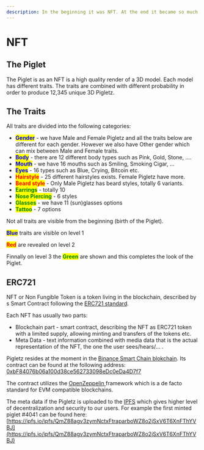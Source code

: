 ```yaml
---
description: In the beginning it was NFT. At the end it became so much more.
---
```


# NFT

## The Piglet

The Piglet is as an NFT is a high quality render of a 3D model. Each model has different traits. The traits are combined with different probability in order to produce 12,345 unique 3D Pigletz.&#x20;

## The Traits

All traits are divided into the following categories:

* <mark style="color:blue;">**Gender**</mark> - we have Male and Female Pigletz and all the traits below are different for each gender. However we also have Other gender which can mix between Male and Female traits.&#x20;
* <mark style="color:blue;">**Body**</mark> - there are 12 different body types such as Pink, Gold, Stone, ....
* <mark style="color:blue;">**Mouth**</mark> - we have 16 mouths such as Smiling, Smoking Cigar, ...
* <mark style="color:blue;">**Eyes**</mark> - 16 types such as Blue, Crying, Bitcoin etc.
* <mark style="color:red;">**Hairstyle**</mark> - 25 different hairstyles exists. Female Pigletz have more.&#x20;
* <mark style="color:red;">**Beard style**</mark> - Only Male Pigletz has beard styles, totally 6 variants.
* <mark style="color:green;">**Earrings**</mark> - totally 10
* <mark style="color:green;">**Nose Piercing**</mark> - 6 styles
* <mark style="color:green;">**Glasses**</mark> - we have 11 (sun)glasses options
* <mark style="color:green;">**Tattoo**</mark> - 7 options

Not all traits are visible from the beginning (birth of the Piglet).&#x20;

<mark style="color:blue;">**Blue**</mark> traits are visible on level 1

<mark style="color:red;">**Red**</mark> are revealed on level 2

Finnally on level 3 the <mark style="color:green;">**Green**</mark> are shown and this completes the look of the Piglet.

## ERC721

NFT or Non Fungible Token is a token living in the blockchain, described by s Smart Contract following the [ERC721 standard](https://eips.ethereum.org/EIPS/eip-721).&#x20;

Each NFT has usually two parts:

* Blockchain part - smart contract, describing the NFT as ERC721 token with a limited supply, allowing minting and transfers of the tokens etc.
* Meta Data - text information combined with media data that is the actual representation of the NFT, the one the user sees/hears/... .

Pigletz resides at the moment in the [Binance Smart Chain blokchain](https://openzeppelin.com/contracts/). Its contract can be found at the following address: [0xbF84076b06a100d38ce562733098eDc0eDa4D7f7](https://bscscan.com/address/0xbf84076b06a100d38ce562733098edc0eda4d7f7#code)

The contract utilizes the [OpenZeppelin ](https://openzeppelin.com/contracts/)framework which is a de facto standard for EVM compatible blockchains.

The meta data if the Pigletz is uploaded to the [IPFS](https://ipfs.io) which gives higher level of decentralization and security to our users. For example the first minted piglet #4041 can be found here: [https://ipfs.io/ipfs/QmZ88agv3zymNctxFtraparboWZ8o2jSxV6T6XnFThYVBJ](https://ipfs.io/ipfs/QmZ88agv3zymNctxFtraparboWZ8o2jSxV6T6XnFThYVBJ)





